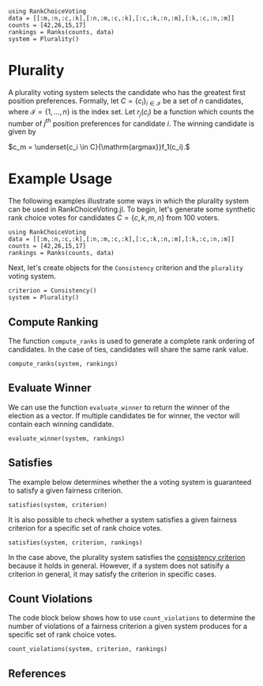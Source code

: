 ```@setup plurality
using RankChoiceVoting
data = [[:m,:n,:c,:k],[:n,:m,:c,:k],[:c,:k,:n,:m],[:k,:c,:n,:m]]
counts = [42,26,15,17]
rankings = Ranks(counts, data)
system = Plurality()
```
# Plurality

A plurality voting system selects the candidate who has the greatest first position preferences. Formally, let $C = \{c_i\}_{i\in \mathcal{I}}$ be a set of $n$ candidates, where $\mathcal{I}=\{1,\dots,n\}$ is the index set. Let $r_j(c_i)$ be a function which counts the number of $j^{th}$ position preferences for candidate $i$. The winning candidate is given by 

$c_m = \underset{c_i \in C}{\mathrm{argmax}}f_1(c_i).$

# Example Usage

The following examples illustrate some ways in which the plurality system can be used in RankChoiceVoting.jl. To begin, let's generate some synthetic rank choice votes for candidates $C = \{c,k,m,n\}$ from 100 voters. 

```@example plurality
using RankChoiceVoting 
data = [[:m,:n,:c,:k],[:n,:m,:c,:k],[:c,:k,:n,:m],[:k,:c,:n,:m]]
counts = [42,26,15,17]
rankings = Ranks(counts, data)
```
Next, let's create objects for the `Consistency` criterion and the `plurality` voting system.
```@example plurality 
criterion = Consistency()
system = Plurality()
```

## Compute Ranking
The function `compute_ranks` is used to generate a complete rank ordering of candidates. In the case of ties, candidates will share the same rank value. 
```@example plurality
compute_ranks(system, rankings)
```

## Evaluate Winner
We can use the function `evaluate_winner` to return the winner of the election as a vector. If multiple candidates tie for winner, the vector will contain each winning candidate.
```@example plurality
evaluate_winner(system, rankings)
```

## Satisfies
The example below determines whether the a voting system is guaranteed to satisfy a given fairness criterion. 

```@example plurality
satisfies(system, criterion)
```
It is also possible to check whether a system satisfies a given fairness criterion for a specific set of rank choice votes.
```@example plurality
satisfies(system, criterion, rankings)
```
In the case above, the plurality system satisfies the [consistency criterion](../criteria/consistency.md) because it holds in general. However, if a system does not satisify a criterion in general, it may satisfy the criterion in specific cases. 

## Count Violations
The code block below shows how to use `count_violations` to determine the number of violations of a fairness criterion a given system produces for a specific set of rank choice votes.
```@example plurality
count_violations(system, criterion, rankings)
```

## References